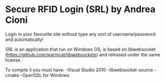 Secure RFID Login (SRL) by Andrea Cioni
=======================================

Login in your favourite site without type any sort of username/password and automatically!

SRL is an application that run on Windows OS, is based on libwebsocket (https://github.com/warmcat/libwebsockets) and released under the same license.

To compile il you must have:
  -Visual Studio 2010
  -libwebsocket-source
  -cmake
  -OpenSSL for Windows
  
